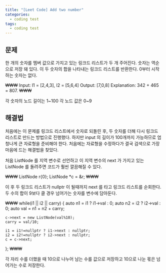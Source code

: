 ```yaml
---
title: "[Leet Code] Add two number"
categories:
  - coding test
tags:
  - coding test
---
```


## 문제
한 개의 숫자를 멤버 값으로 가지고 있는 링크드 리스트가 두 개 주어진다. 숫자는 역순으로 저장 돼 있다.
이 두 숫자의 합을 나타내는 링크드 리스트를 반환한다. 0부터 시작하는 숫자는 없다.

₩₩₩
Input: l1 = [2,4,3], l2 = [5,6,4]
Output: [7,0,8]
Explanation: 342 + 465 = 807.
₩₩₩

각 숫자의 노드 길이는 1~100 
각 노드 값은 0~9

## 해결법
처음에는 이 문제를 링크드 리스트에서 숫자로 되돌린 후, 두 숫자를 더해 다시 링크드 리스트로 만드는 방법으로 진행했다.
하지만 input 의 길이가 100개까지 가능하므로 엄청나게 큰 자료형을 준비해야 한다.
처음에는 자료형을 수정하다가 결국 검색으로 가장 마음에 드는 해결법을 찾았다.

처음 ListNode 를 지역 변수로 선언하고 이 지역 변수의 next 가 가지고 있는 ListNode 를 돌려주면 코드가 훨씬 깔끔해질 수 있다.

₩₩₩
ListNode r{0};
ListNode *c = &r;
₩₩₩

이 후 두 링크드 리스트가 nullptr 이 될때까지 next 를 타고 링크드 리스트를 순회한다.
두 수의 합이 9보다 클 경우 넘어가는 숫자를 변수에 담아둔다.

₩₩₩
while(i1 || i2 || carry) {
    auto n1 = i1 ? i1->val : 0;
    auto n2 = i2 ? i2->val : 0;
    auto val = n1 + n2 + carry;

    c->next = new ListNode(val%10);
    carry = val/10;

    i1 = i1!=nullptr ? i1->next : nullptr;
    i2 = i2!=nullptr ? i2->next : nullptr;
    c = c->next;
};
₩₩₩

각 자리 수를 더했을 때 10으로 나누어 남는 수를 값으로 저장하고
10으로 나눈 몫은 넘어가는 수로 저장한다.